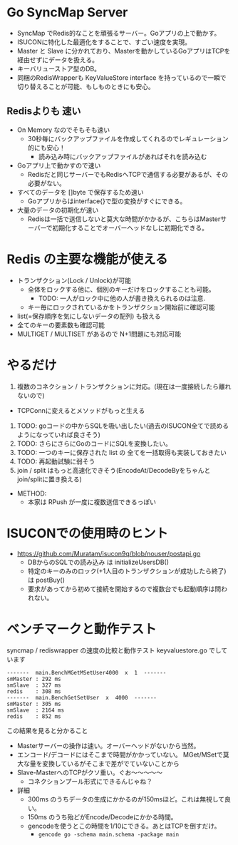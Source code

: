 # Go SyncMap Server

- SyncMap でRedis的なことを頑張るサーバー。Goアプリの上で動かす。
- ISUCONに特化した最適化をすることで、すごい速度を実現。
- Master と Slave に分かれており、Masterを動かしているGoアプリはTCPを経由せずにデータを扱える。
- キーバリューストア型のDB。
- 同梱のRedisWrapperも KeyValueStore interface を持っているので一瞬で切り替えることが可能、もしものときにも安心。


## Redisよりも 速い
- On Memory なのでそもそも速い
  - 30秒毎にバックアップファイルを作成してくれるのでレギュレーション的にも安心！
    -  読み込み時にバックアップファイルがあればそれを読み込む
- Goアプリ上で動かすので速い
  - Redisだと同じサーバーでもRedisへTCPで通信する必要があるが、その必要がない。
- すべてのデータを []byte で保存するため速い
  - Goアプリからはinterface{}で型の変換がすぐにできる。
- 大量のデータの初期化が速い
  - Redisは一括で送信しないと莫大な時間がかかるが、こちらはMasterサーバーで初期化することでオーバーヘッドなしに初期化できる。

# Redis の主要な機能が使える
- トランザクション(Lock / Unlock)が可能
  - 全体をロックする他に、個別のキーだけをロックすることも可能。
    - TODO: 一人がロック中に他の人が書き換えられるのは注意.
  - キー毎にロックされているかをトランザクション開始前に確認可能
- list(=保存順序を気にしないデータの配列) も扱える
- 全てのキーの要素数も確認可能
- MULTIGET / MULTISET があるので N+1問題にも対応可能


# やるだけ
1. 複数のコネクション / トランザクションに対応。(現在は一度接続したら離れないので)
  - TCPConnに変えるとメソッドがもっと生える
1. TODO: goコードの中からSQLを吸い出したい(過去のISUCON全てで読めるようになっていれば良さそう)
1. TODO: さらにさらにGoのコードにSQLを変換したい。
1. TODO: 一つのキーに保存された list の 全てを一括取得も実装しておきたい
1. TODO: 再起動試験に弱そう
1. join / split はもっと高速化できそう(EncodeAt/DecodeByをちゃんとjoin/splitに置き換える)
- METHOD:
  - 本家は RPush が一度に複数送信できるっぽい
# ISUCONでの使用時のヒント
- https://github.com/Muratam/isucon9q/blob/nouser/postapi.go
  - DBからのSQLでの読み込み は initializeUsersDB()
  - 特定のキーのみのロック(+1人目のトランザクションが成功したら終了) は postBuy()
  - 要求があってから初めて接続を開始するので複数台でも起動順序は問われない。



# ベンチマークと動作テスト

syncmap / rediswrapper の速度の比較と動作テスト keyvaluestore.go でしています

```
-------  main.BenchMGetMSetUser4000  x  1  -------
smMaster : 292 ms
smSlave  : 327 ms
redis    : 308 ms
-------  main.BenchGetSetUser  x  4000  -------
smMaster : 305 ms
smSlave  : 2164 ms
redis    : 852 ms
```

この結果を見ると分かること

-  Masterサーバーの操作は速い。オーバーヘッドがないから当然。
- エンコード/デコードにはそこまで時間がかかっていない。 MGet/MSetで莫大な量を変換しているがそこまで差がでていないことから
- Slave-MasterへのTCPがクソ重い。ぐお〜〜〜〜〜
  - コネクションプール形式にできるんじゃね？
- 詳細
  - 300ms のうちデータの生成にかかるのが150msほど。これは無視して良い。
  - 150ms のうち殆どがEncode/Decodeにかかる時間。
  - gencodeを使うとこの時間を1/10にできる。あとはTCPを倒すだけ。
    - `gencode go -schema main.schema -package main`
